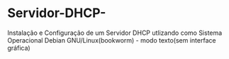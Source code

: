 # Servidor-DHCP-
Instalação e Configuração de um Servidor DHCP utlizando como Sistema Operacional  Debian GNU/Linux(bookworm)  - modo texto(sem interface gráfica)
